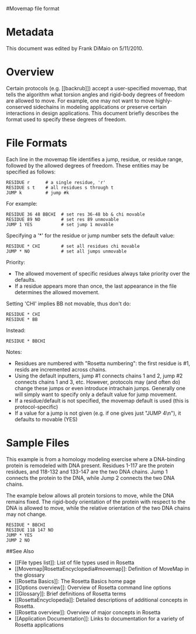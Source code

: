 #Movemap file format

Metadata
========

This document was edited by Frank DiMaio on 5/11/2010.

Overview
========

Certain protocols (e.g. [[backrub]]) accept a user-specified movemap, that tells the algorithm what torsion angles and rigid-body degrees of freedom are allowed to move. For example, one may not want to move highly-conserved sidechains in modeling applications or preserve certain interactions in design applications. This document briefly describes the format used to specify these degrees of freedom.

File Formats
============

Each line in the movemap file identifies a jump, residue, or residue range, followed by the allowed degrees of freedom. These entities may be specified as follows:

```
RESIDUE r      # a single residue, 'r'
RESIDUE s t    # all residues s through t
JUMP k         # jump #k
```

For example:

```
RESIDUE 36 48 BBCHI  # set res 36-48 bb & chi movable
RESIDUE 89 NO        # set res 89 unmovable
JUMP 1 YES           # set jump 1 movable
```

Specifying a '\*' for the residue or jump number sets the default value:

```
RESIDUE * CHI        # set all residues chi movable
JUMP * NO            # set all jumps unmovable
```

Priority:

-   The allowed movement of specific residues always take priority over the defaults.
-   If a residue appears more than once, the last appearance in the file determines the allowed movement.

Setting 'CHI' implies BB not movable, thus don't do:

```
RESIDUE * CHI
RESIDUE * BB
```

Instead:

```
RESIDUE * BBCHI
```

Notes:

-   Residues are numbered with "Rosetta numbering": the first residue is \#1, resids are incremented across chains.
-   Using the default inputters, jump \#1 connects chains 1 and 2, jump \#2 connects chains 1 and 3, etc. However, protocols may (and often do) change these jumps or even introduce intrachain jumps. Generally one will simply want to specify only a default value for jump movement.
-   If a residue/default is not specified, the movemap default is used (this is protocol-specific)
-   If a value for a jump is not given (e.g. if one gives just "JUMP 4\\n"), it defaults to movable (YES)

Sample Files
============

This example is from a homology modeling exercise where a DNA-binding protein is remodeled with DNA present. Residues 1-117 are the protein residues, and 118-132 and 133-147 are the two DNA chains. Jump 1 connects the protein to the DNA, while Jump 2 connects the two DNA chains.

The example below allows all protein torsions to move, while the DNA remains fixed. The rigid-body orientation of the protein with respect to the DNA is allowed to move, while the relative orientation of the two DNA chains may not change.

```
RESIDUE * BBCHI
RESIDUE 118 147 NO
JUMP * YES
JUMP 2 NO
```

##See Also

* [[File types list]]: List of file types used in Rosetta
* [[Movemap|RosettaEncyclopedia#movemap]]: Definition of MoveMap in the glossary
* [[Rosetta Basics]]: The Rosetta Basics home page
* [[Options overview]]: Overview of Rosetta command line options
* [[Glossary]]: Brief definitions of Rosetta terms
* [[RosettaEncyclopedia]]: Detailed descriptions of additional concepts in Rosetta.
* [[Rosetta overview]]: Overview of major concepts in Rosetta
* [[Application Documentation]]: Links to documentation for a variety of Rosetta applications